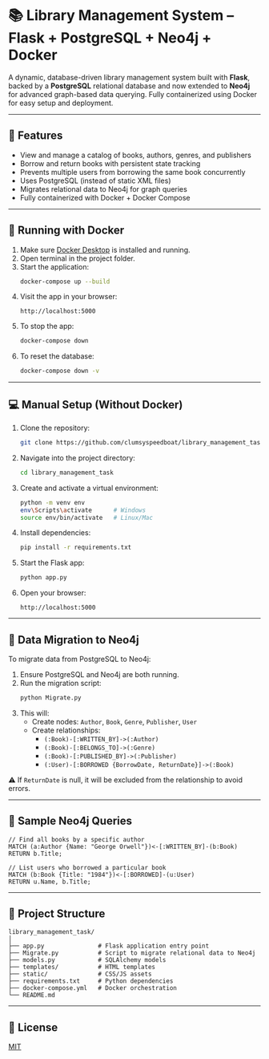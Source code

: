# 📚 Library Management System – Flask + PostgreSQL + Neo4j + Docker

A dynamic, database-driven library management system built with **Flask**, backed by a **PostgreSQL** relational database and now extended to **Neo4j** for advanced graph-based data querying. Fully containerized using Docker for easy setup and deployment.

---

## 🔑 Features

- View and manage a catalog of books, authors, genres, and publishers
- Borrow and return books with persistent state tracking
- Prevents multiple users from borrowing the same book concurrently
- Uses PostgreSQL (instead of static XML files)
- Migrates relational data to Neo4j for graph queries
- Fully containerized with Docker + Docker Compose

---

## 🐳 Running with Docker

1. Make sure [Docker Desktop](https://www.docker.com/products/docker-desktop) is installed and running.
2. Open terminal in the project folder.
3. Start the application:
   ```bash
   docker-compose up --build
   ```
4. Visit the app in your browser:
   ```
   http://localhost:5000
   ```
5. To stop the app:
   ```bash
   docker-compose down
   ```
6. To reset the database:
   ```bash
   docker-compose down -v
   ```

---

## 💻 Manual Setup (Without Docker)

1. Clone the repository:
   ```bash
   git clone https://github.com/clumsyspeedboat/library_management_task.git
   ```
2. Navigate into the project directory:
   ```bash
   cd library_management_task
   ```
3. Create and activate a virtual environment:
   ```bash
   python -m venv env
   env\Scripts\activate      # Windows
   source env/bin/activate   # Linux/Mac
   ```
4. Install dependencies:
   ```bash
   pip install -r requirements.txt
   ```
5. Start the Flask app:
   ```bash
   python app.py
   ```
6. Open your browser:
   ```
   http://localhost:5000
   ```

---

## 🔁 Data Migration to Neo4j

To migrate data from PostgreSQL to Neo4j:

1. Ensure PostgreSQL and Neo4j are both running.
2. Run the migration script:
   ```bash
   python Migrate.py
   ```
3. This will:
   - Create nodes: `Author`, `Book`, `Genre`, `Publisher`, `User`
   - Create relationships:
     - `(:Book)-[:WRITTEN_BY]->(:Author)`
     - `(:Book)-[:BELONGS_TO]->(:Genre)`
     - `(:Book)-[:PUBLISHED_BY]->(:Publisher)`
     - `(:User)-[:BORROWED {BorrowDate, ReturnDate}]->(:Book)`

⚠️ If `ReturnDate` is null, it will be excluded from the relationship to avoid errors.

---

## 🧠 Sample Neo4j Queries

```cypher
// Find all books by a specific author
MATCH (a:Author {Name: "George Orwell"})<-[:WRITTEN_BY]-(b:Book)
RETURN b.Title;

// List users who borrowed a particular book
MATCH (b:Book {Title: "1984"})<-[:BORROWED]-(u:User)
RETURN u.Name, b.Title;
```

---

## 📂 Project Structure

```
library_management_task/
│
├── app.py               # Flask application entry point
├── Migrate.py           # Script to migrate relational data to Neo4j
├── models.py            # SQLAlchemy models
├── templates/           # HTML templates
├── static/              # CSS/JS assets
├── requirements.txt     # Python dependencies
├── docker-compose.yml   # Docker orchestration
└── README.md
```

---

## 📄 License

[MIT](LICENSE)
